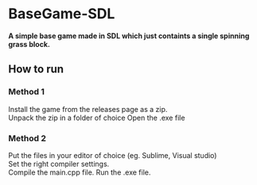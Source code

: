# BaseGame-SDL
**A simple base game made in SDL which just containts a single spinning grass block.**  


## How to run
### Method 1
Install the game from the releases page as a zip.  
Unpack the zip in a folder of choice
Open the .exe file

### Method 2
Put the files in your editor of choice (eg. Sublime, Visual studio)  
Set the right compiler settings.  
Compile the main.cpp file.
Run the .exe file.
